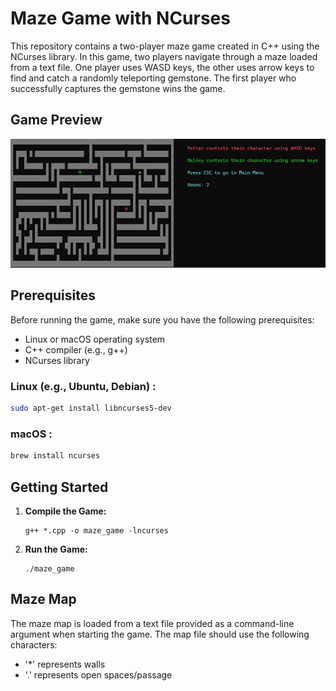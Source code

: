 # Maze Game with NCurses

This repository contains a two-player maze game created in C++ using the NCurses library. In this game, two players navigate through a maze loaded from a text file. One player uses WASD keys, the other uses arrow keys to find and catch a randomly teleporting gemstone. The first player who successfully captures the gemstone wins the game.

## Game Preview

![Gameplay](screenshots/Game.jpg)

## Prerequisites

Before running the game, make sure you have the following prerequisites:
- Linux or macOS operating system
- C++ compiler (e.g., g++)
- NCurses library

### Linux (e.g., Ubuntu, Debian) :
```bash
sudo apt-get install libncurses5-dev
```
### macOS :
```bash
brew install ncurses
```
## Getting Started

1. **Compile the Game:**
   ```shell
   g++ *.cpp -o maze_game -lncurses
   ```
2. **Run the Game:**
   ```shell
   ./maze_game
   ```
## Maze Map
The maze map is loaded from a text file provided as a command-line argument when starting the game. The map file should use the following characters:

- '*' represents walls
- '.' represents open spaces/passage
